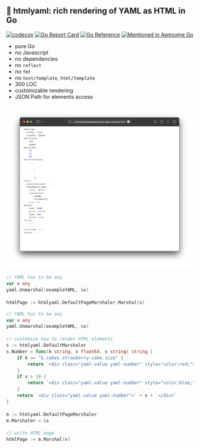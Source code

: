 ## 🐹 htmlyaml: rich rendering of YAML as HTML in Go

[![codecov](https://codecov.io/gh/nikolaydubina/htmlyaml/branch/master/graph/badge.svg?token=yXmNdIDn8O)](https://codecov.io/gh/nikolaydubina/htmlyaml)
[![Go Report Card](https://goreportcard.com/badge/github.com/nikolaydubina/htmlyaml)](https://goreportcard.com/report/github.com/nikolaydubina/htmlyaml)
[![Go Reference](https://pkg.go.dev/badge/github.com/nikolaydubina/htmlyaml.svg)](https://pkg.go.dev/github.com/nikolaydubina/htmlyaml)
[![Mentioned in Awesome Go](https://awesome.re/mentioned-badge.svg)](https://github.com/avelino/awesome-go)

* pure Go
* no Javascript
* no dependencies
* no `reflect`
* no `fmt`
* no `text/template`, `html/template`
* 300 LOC
* customizable rendering
* JSON Path for elements access

![](./doc/example-color.png)

```go
// YAML has to be any
var v any
yaml.Unmarshal(exampleYAML, &v)

htmlPage := htmlyaml.DefaultPageMarshaler.Marshal(v)
```

```go
// YAML has to be any
var v any
yaml.Unmarshal(exampleYAML, &v)

// customize how to render HTML elements
s := htmlyaml.DefaultMarshaler
s.Number = func(k string, v float64, s string) string {
    if k == "$.cakes.strawberry-cake.size" {
        return `<div class="yaml-value yaml-number" style="color:red;">` + s + `</div>`
    }
    if v > 10 {
        return `<div class="yaml-value yaml-number" style="color:blue;">` + s + `</div>`
    }
    return `<div class="yaml-value yaml-number">` + s + `</div>`
}

m := htmlyaml.DefaultPageMarshaler
m.Marshaler = &s

// write HTML page
htmlPage := m.Marshal(v)
```

